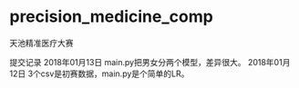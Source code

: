 # precision_medicine_comp
天池精准医疗大赛

提交记录
2018年01月13日
main.py把男女分两个模型，差异很大。
2018年01月12日
3个csv是初赛数据，main.py是个简单的LR。
